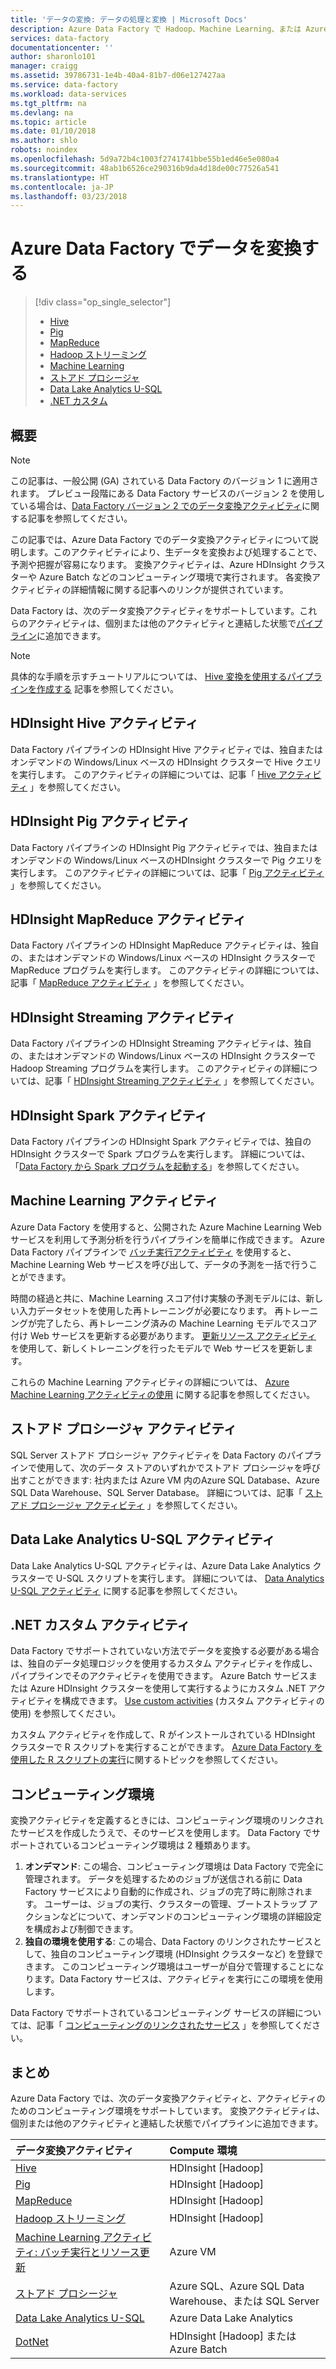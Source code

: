 ```yaml
---
title: 'データの変換: データの処理と変換 | Microsoft Docs'
description: Azure Data Factory で Hadoop、Machine Learning、または Azure Data Lake Analytics を使用してデータを変換または処理する方法について説明します。
services: data-factory
documentationcenter: ''
author: sharonlo101
manager: craigg
ms.assetid: 39786731-1e4b-40a4-81b7-d06e127427aa
ms.service: data-factory
ms.workload: data-services
ms.tgt_pltfrm: na
ms.devlang: na
ms.topic: article
ms.date: 01/10/2018
ms.author: shlo
robots: noindex
ms.openlocfilehash: 5d9a72b4c1003f2741741bbe55b1ed46e5e080a4
ms.sourcegitcommit: 48ab1b6526ce290316b9da4d18de00c77526a541
ms.translationtype: HT
ms.contentlocale: ja-JP
ms.lasthandoff: 03/23/2018
---
```

# <a name="transform-data-in-azure-data-factory"></a>Azure Data Factory でデータを変換する
> [!div class="op_single_selector"]
> * [Hive](data-factory-hive-activity.md)  
> * [Pig](data-factory-pig-activity.md)  
> * [MapReduce](data-factory-map-reduce.md)  
> * [Hadoop ストリーミング](data-factory-hadoop-streaming-activity.md)
> * [Machine Learning](data-factory-azure-ml-batch-execution-activity.md) 
> * [ストアド プロシージャ](data-factory-stored-proc-activity.md)
> * [Data Lake Analytics U-SQL](data-factory-usql-activity.md)
> * [.NET カスタム](data-factory-use-custom-activities.md)

## <a name="overview"></a>概要
> [!NOTE]
> この記事は、一般公開 (GA) されている Data Factory のバージョン 1 に適用されます。 プレビュー段階にある Data Factory サービスのバージョン 2 を使用している場合は、[Data Factory バージョン 2 でのデータ変換アクティビティ](../transform-data.md)に関する記事を参照してください。

この記事では、Azure Data Factory でのデータ変換アクティビティについて説明します。このアクティビティにより、生データを変換および処理することで、予測や把握が容易になります。 変換アクティビティは、Azure HDInsight クラスターや Azure Batch などのコンピューティング環境で実行されます。 各変換アクティビティの詳細情報に関する記事へのリンクが提供されています。

Data Factory は、次のデータ変換アクティビティをサポートしています。これらのアクティビティは、個別または他のアクティビティと連結した状態で[パイプライン](data-factory-create-pipelines.md)に追加できます。

> [!NOTE]
> 具体的な手順を示すチュートリアルについては、 [Hive 変換を使用するパイプラインを作成する](data-factory-build-your-first-pipeline.md) 記事を参照してください。  
> 
> 

## <a name="hdinsight-hive-activity"></a>HDInsight Hive アクティビティ
Data Factory パイプラインの HDInsight Hive アクティビティでは、独自またはオンデマンドの Windows/Linux ベースの HDInsight クラスターで Hive クエリを実行します。 このアクティビティの詳細については、記事「 [Hive アクティビティ](data-factory-hive-activity.md) 」を参照してください。 

## <a name="hdinsight-pig-activity"></a>HDInsight Pig アクティビティ
Data Factory パイプラインの HDInsight Pig アクティビティでは、独自またはオンデマンドの Windows/Linux ベースのHDInsight クラスターで Pig クエリを実行します。 このアクティビティの詳細については、記事「 [Pig アクティビティ](data-factory-pig-activity.md) 」を参照してください。 

## <a name="hdinsight-mapreduce-activity"></a>HDInsight MapReduce アクティビティ
Data Factory パイプラインの HDInsight MapReduce アクティビティは、独自の、またはオンデマンドの Windows/Linux ベースの HDInsight クラスターで MapReduce プログラムを実行します。 このアクティビティの詳細については、記事「 [MapReduce アクティビティ](data-factory-map-reduce.md) 」を参照してください。

## <a name="hdinsight-streaming-activity"></a>HDInsight Streaming アクティビティ
Data Factory パイプラインの HDInsight Streaming アクティビティは、独自の、またはオンデマンドの Windows/Linux ベースの HDInsight クラスターで Hadoop Streaming プログラムを実行します。 このアクティビティの詳細については、記事「 [HDInsight Streaming アクティビティ](data-factory-hadoop-streaming-activity.md) 」を参照してください。

## <a name="hdinsight-spark-activity"></a>HDInsight Spark アクティビティ
Data Factory パイプラインの HDInsight Spark アクティビティでは、独自の HDInsight クラスターで Spark プログラムを実行します。 詳細については、「[Data Factory から Spark プログラムを起動する](data-factory-spark.md)」を参照してください。 

## <a name="machine-learning-activities"></a>Machine Learning アクティビティ
Azure Data Factory を使用すると、公開された Azure Machine Learning Web サービスを利用して予測分析を行うパイプラインを簡単に作成できます。 Azure Data Factory パイプラインで [バッチ実行アクティビティ](data-factory-azure-ml-batch-execution-activity.md#invoking-a-web-service-using-batch-execution-activity) を使用すると、Machine Learning Web サービスを呼び出して、データの予測を一括で行うことができます。

時間の経過と共に、Machine Learning スコア付け実験の予測モデルには、新しい入力データセットを使用した再トレーニングが必要になります。 再トレーニングが完了したら、再トレーニング済みの Machine Learning モデルでスコア付け Web サービスを更新する必要があります。 [更新リソース アクティビティ](data-factory-azure-ml-batch-execution-activity.md#updating-models-using-update-resource-activity) を使用して、新しくトレーニングを行ったモデルで Web サービスを更新します。  

これらの Machine Learning アクティビティの詳細については、 [Azure Machine Learning アクティビティの使用](data-factory-azure-ml-batch-execution-activity.md) に関する記事を参照してください。 

## <a name="stored-procedure-activity"></a>ストアド プロシージャ アクティビティ
SQL Server ストアド プロシージャ アクティビティを Data Factory のパイプラインで使用して、次のデータ ストアのいずれかでストアド プロシージャを呼び出すことができます: 社内または Azure VM 内のAzure SQL Database、Azure SQL Data Warehouse、SQL Server Database。 詳細については、記事「 [ストアド プロシージャ アクティビティ](data-factory-stored-proc-activity.md) 」を参照してください。  

## <a name="data-lake-analytics-u-sql-activity"></a>Data Lake Analytics U-SQL アクティビティ
Data Lake Analytics U-SQL アクティビティは、Azure Data Lake Analytics クラスターで U-SQL スクリプトを実行します。 詳細については、 [Data Analytics U-SQL アクティビティ](data-factory-usql-activity.md) に関する記事を参照してください。 

## <a name="net-custom-activity"></a>.NET カスタム アクティビティ
Data Factory でサポートされていない方法でデータを変換する必要がある場合は、独自のデータ処理ロジックを使用するカスタム アクティビティを作成し、パイプラインでそのアクティビティを使用できます。 Azure Batch サービスまたは Azure HDInsight クラスターを使用して実行するようにカスタム .NET アクティビティを構成できます。 [Use custom activities](data-factory-use-custom-activities.md) (カスタム アクティビティの使用) を参照してください。 

カスタム アクティビティを作成して、R がインストールされている HDInsight クラスターで R スクリプトを実行することができます。 [Azure Data Factory を使用した R スクリプトの実行](https://github.com/Azure/Azure-DataFactory/tree/master/Samples/RunRScriptUsingADFSample)に関するトピックを参照してください。 

## <a name="compute-environments"></a>コンピューティング環境
変換アクティビティを定義するときには、コンピューティング環境のリンクされたサービスを作成したうえで、そのサービスを使用します。 Data Factory でサポートされているコンピューティング環境は 2 種類あります。 

1. **オンデマンド**: この場合、コンピューティング環境は Data Factory で完全に管理されます。 データを処理するためのジョブが送信される前に Data Factory サービスにより自動的に作成され、ジョブの完了時に削除されます。 ユーザーは、ジョブの実行、クラスターの管理、ブートストラップ アクションなどについて、オンデマンドのコンピューティング環境の詳細設定を構成および制御できます。 
2. **独自の環境を使用する**: この場合、Data Factory のリンクされたサービスとして、独自のコンピューティング環境 (HDInsight クラスターなど) を登録できます。 このコンピューティング環境はユーザーが自分で管理することになります。Data Factory サービスは、アクティビティを実行にこの環境を使用します。 

Data Factory でサポートされているコンピューティング サービスの詳細については、記事「 [コンピューティングのリンクされたサービス](data-factory-compute-linked-services.md) 」を参照してください。 

## <a name="summary"></a>まとめ
Azure Data Factory では、次のデータ変換アクティビティと、アクティビティのためのコンピューティング環境をサポートしています。 変換アクティビティは、個別または他のアクティビティと連結した状態でパイプラインに追加できます。

| データ変換アクティビティ | Compute 環境 |
|:--- |:--- |
| [Hive](data-factory-hive-activity.md) |HDInsight [Hadoop] |
| [Pig](data-factory-pig-activity.md) |HDInsight [Hadoop] |
| [MapReduce](data-factory-map-reduce.md) |HDInsight [Hadoop] |
| [Hadoop ストリーミング](data-factory-hadoop-streaming-activity.md) |HDInsight [Hadoop] |
| [Machine Learning アクティビティ: バッチ実行とリソース更新](data-factory-azure-ml-batch-execution-activity.md) |Azure VM |
| [ストアド プロシージャ](data-factory-stored-proc-activity.md) |Azure SQL、Azure SQL Data Warehouse、または SQL Server |
| [Data Lake Analytics U-SQL](data-factory-usql-activity.md) |Azure Data Lake Analytics |
| [DotNet](data-factory-use-custom-activities.md) |HDInsight [Hadoop] または Azure Batch |

